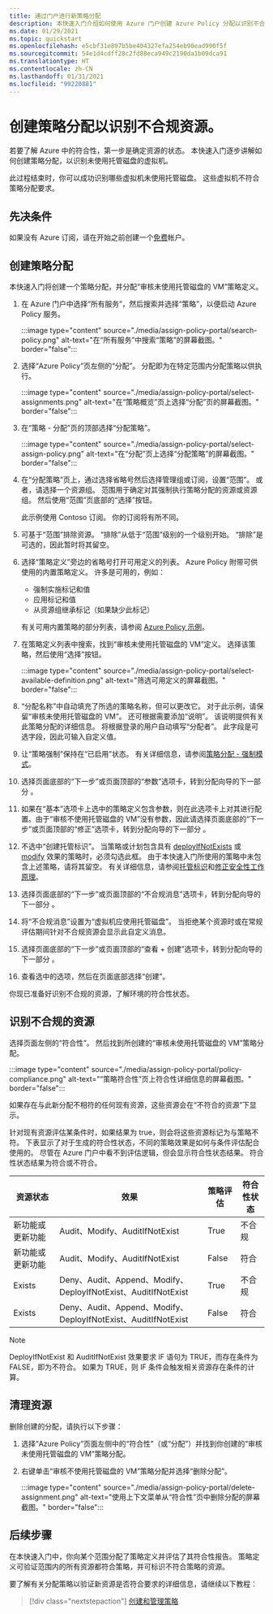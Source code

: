 ```yaml
---
title: 通过门户进行新策略分配
description: 本快速入门介绍如何使用 Azure 门户创建 Azure Policy 分配以识别不合规的资源。
ms.date: 01/29/2021
ms.topic: quickstart
ms.openlocfilehash: e5cbf31e897b5be404327efa254eb90ead990f5f
ms.sourcegitcommit: 54e1d4cdff28c2fd88eca949c2190da1b09dca91
ms.translationtype: HT
ms.contentlocale: zh-CN
ms.lasthandoff: 01/31/2021
ms.locfileid: "99220881"
---
```

# <a name="quickstart-create-a-policy-assignment-to-identify-non-compliant-resources"></a>创建策略分配以识别不合规资源。

若要了解 Azure 中的符合性，第一步是确定资源的状态。
本快速入门逐步讲解如何创建策略分配，以识别未使用托管磁盘的虚拟机。

此过程结束时，你可以成功识别哪些虚拟机未使用托管磁盘。 这些虚拟机不符合策略分配要求。

## <a name="prerequisites"></a>先决条件

如果没有 Azure 订阅，请在开始之前创建一个[免费](https://azure.microsoft.com/free/)帐户。

## <a name="create-a-policy-assignment"></a>创建策略分配

本快速入门将创建一个策略分配，并分配“审核未使用托管磁盘的 VM”策略定义。

1. 在 Azure 门户中选择“所有服务”，然后搜索并选择“策略”，以便启动 Azure Policy 服务。 

   :::image type="content" source="./media/assign-policy-portal/search-policy.png" alt-text="在“所有服务”中搜索“策略”的屏幕截图。" border="false":::

1. 选择“Azure Policy”页左侧的“分配”。 分配即为在特定范围内分配策略以供执行。

   :::image type="content" source="./media/assign-policy-portal/select-assignments.png" alt-text="在“策略概览”页上选择“分配”页的屏幕截图。" border="false":::

1. 在“策略 - 分配”页的顶部选择“分配策略”。

   :::image type="content" source="./media/assign-policy-portal/select-assign-policy.png" alt-text="在“分配”页上选择“分配策略”的屏幕截图。" border="false":::

1. 在“分配策略”页上，通过选择省略号然后选择管理组或订阅，设置“范围”。 或者，请选择一个资源组。 范围用于确定对其强制执行策略分配的资源或资源组。 然后使用“范围”页底部的“选择”按钮。

   此示例使用 Contoso 订阅。 你的订阅将有所不同。

1. 可基于“范围”排除资源。 “排除”从低于“范围”级别的一个级别开始。 “排除”是可选的，因此暂时将其留空。

1. 选择“策略定义”旁边的省略号打开可用定义的列表。 Azure Policy 附带可供使用的内置策略定义。 许多是可用的，例如：

   - 强制实施标记和值
   - 应用标记和值
   - 从资源组继承标记（如果缺少此标记）

   有关可用内置策略的部分列表，请参阅 [Azure Policy 示例](./samples/index.md)。

1. 在策略定义列表中搜索，找到“审核未使用托管磁盘的 VM”定义。 选择该策略，然后使用“选择”按钮。

   :::image type="content" source="./media/assign-policy-portal/select-available-definition.png" alt-text="筛选可用定义的屏幕截图。" border="false":::

1. “分配名称”中自动填充了所选的策略名称，但可以更改它。 对于此示例，请保留“审核未使用托管磁盘的 VM”。 还可根据需要添加“说明”。 该说明提供有关此策略分配的详细信息。
   将根据登录的用户自动填写“分配者”。 此字段是可选字段，因此可输入自定义值。

1. 让“策略强制”保持在“已启用”状态。 有关详细信息，请参阅[策略分配 - 强制模式](./concepts/assignment-structure.md#enforcement-mode)。

1. 选择页面底部的“下一步”或页面顶部的“参数”选项卡，转到分配向导的下一部分 。

1. 如果在“基本”选项卡上选中的策略定义包含参数，则在此选项卡上对其进行配置。由于“审核不使用托管磁盘的 VM”没有参数，因此请选择页面底部的“下一步”或页面顶部的“修正”选项卡，转到分配向导的下一部分 。

1. 不选中“创建托管标识”。 当策略或计划包含具有 [deployIfNotExists](./concepts/effects.md#deployifnotexists) 或 [modify](./concepts/effects.md#modify) 效果的策略时，必须勾选此框。 由于本快速入门所使用的策略中未包含上述策略，请将其留空。 有关详细信息，请参阅[托管标识](../../active-directory/managed-identities-azure-resources/overview.md)和[修正安全性工作原理](./how-to/remediate-resources.md#how-remediation-security-works)。

1. 选择页面底部的“下一步”或页面顶部的“不合规消息”选项卡，转到分配向导的下一部分 。

1. 将“不合规消息”设置为“虚拟机应使用托管磁盘”。 当拒绝某个资源时或在常规评估期间针对不合规资源会显示此自定义消息。

1. 选择页面底部的“下一步”或页面顶部的“查看 + 创建”选项卡，转到分配向导的下一部分 。

1. 查看选中的选项，然后在页面底部选择“创建”。

你现已准备好识别不合规的资源，了解环境的符合性状态。

## <a name="identify-non-compliant-resources"></a>识别不合规的资源

选择页面左侧的“符合性”。 然后找到所创建的“审核未使用托管磁盘的 VM”策略分配。

:::image type="content" source="./media/assign-policy-portal/policy-compliance.png" alt-text="“策略符合性”页上符合性详细信息的屏幕截图。" border="false":::

如果存在与此新分配不相符的任何现有资源，这些资源会在“不符合的资源”下显示。

针对现有资源评估某条件时，如果结果为 true，则会将这些资源标记为与策略不符。 下表显示了对于生成的符合性状态，不同的策略效果是如何与条件评估配合使用的。 尽管在 Azure 门户中看不到评估逻辑，但会显示符合性状态结果。 符合性状态结果为符合或不符合。

| 资源状态 | 效果 | 策略评估 | 符合性状态 |
| --- | --- | --- | --- |
| 新功能或更新功能 | Audit、Modify、AuditIfNotExist | True | 不合规 |
| 新功能或更新功能 | Audit、Modify、AuditIfNotExist | False | 符合 |
| Exists | Deny、Audit、Append、Modify、DeployIfNotExist、AuditIfNotExist | True | 不合规 |
| Exists | Deny、Audit、Append、Modify、DeployIfNotExist、AuditIfNotExist | False | 符合 |

> [!NOTE]
> DeployIfNotExist 和 AuditIfNotExist 效果要求 IF 语句为 TRUE，而存在条件为 FALSE，即为不符合。 如果为 TRUE，则 IF 条件会触发相关资源存在条件的计算。

## <a name="clean-up-resources"></a>清理资源

删除创建的分配，请执行以下步骤：

1. 选择“Azure Policy”页面左侧中的“符合性”（或“分配”）并找到你创建的“审核未使用托管磁盘的 VM”策略分配。

1. 右键单击“审核不使用托管磁盘的 VM”策略分配并选择“删除分配”。

   :::image type="content" source="./media/assign-policy-portal/delete-assignment.png" alt-text="使用上下文菜单从“符合性”页中删除分配的屏幕截图。" border="false":::

## <a name="next-steps"></a>后续步骤

在本快速入门中，你向某个范围分配了策略定义并评估了其符合性报告。
策略定义可验证范围内的所有资源都符合策略，并可标识不符合策略的资源。

要了解有关分配策略以验证新资源是否符合要求的详细信息，请继续以下教程：

> [!div class="nextstepaction"]
> [创建和管理策略](./tutorials/create-and-manage.md)